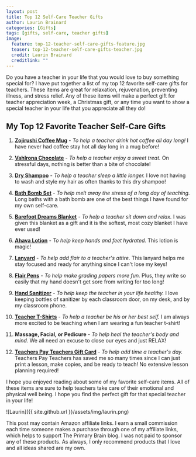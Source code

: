 ```yaml
---
layout: post
title: Top 12 Self-Care Teacher Gifts
author: Laurin Brainard
categories: [Gifts]
tags: [gifts, self-care, teacher gifts]
image:
  feature: top-12-teacher-self-care-gifts-feature.jpg
  teaser: top-12-teacher-self-care-gifts-teacher.jpg
  credit: Laurin Brainard
  creditlink: ""
---
```

Do you have a teacher in your life that you would love to buy something special for? I have put together a list of my top 12 favorite self-care gifts for teachers. These items are great for relaxation, rejuvenation, preventing illness, and stress relief. Any of these items will make a perfect gift for teacher appreciation week, a Christmas gift, or any time you want to show a special teacher in your life that you appreciate all they do! 

## My Top 12 Favorite Teacher Self-Care Gifts

1. [**Zojirushi Coffee Mug**](https://amzn.to/2T4Nzrh) - *To help a teacher drink hot coffee all day long!* I have never had coffee stay hot all day long in a mug before!

2. [**Vahlrona Chocolate**](https://amzn.to/2El34kA) - *To help a teacher enjoy a sweet treat.* On stressful days, nothing is better than a bite of chocolate!

3. [**Dry Shampoo**](https://amzn.to/2IKn9Gl) - *To help a teacher sleep a little longer.* I love not having to wash and style my hair as often thanks to this dry shampoo!

4. [**Bath Bomb Set**](https://amzn.to/2tFgsLm) - *To help melt away the stress of a long day of teaching.* Long baths with a bath bomb are one of the best things I have found for my own self-care.

5. [**Barefoot Dreams Blanket**](https://www.amazon.com/gp/product/B01BLUR2WG/ref=as_li_tl?ie=UTF8&camp=1789&creative=9325&creativeASIN=B01BLUR2WG&linkCode=as2&tag=theprimarybra-20&linkId=26d4e234e688c4fca85811080c60f2eb) - *To help a teacher sit down and relax.* I was given this blanket as a gift and it is the softest, most cozy blanket I have ever used!

6. [**Ahava Lotion**](https://amzn.to/2H4XJAG) - *To help keep hands and feet hydrated.* This lotion is magic!

7. [**Lanyard**](https://amzn.to/2NyIy41) - *To help add flair to a teacher's attire.* This lanyard helps me stay focused and ready for anything since I can't lose my keys! 

8. [**Flair Pens**](https://www.amazon.com/gp/product/B077NZ1R8J/ref=as_li_tl?ie=UTF8&camp=1789&creative=9325&creativeASIN=B077NZ1R8J&linkCode=as2&tag=theprimarybra-20&linkId=550af6f2ce8e07754f4b840353c8d2c5) - *To help make grading papers more fun.* Plus, they write so easily that my hand doesn't get sore from writing for too long!

9. [**Hand Sanitizer**](https://amzn.to/2T8uuEz) - *To help keep the teacher in your life healthy.* I love keeping bottles of sanitizer by each classroom door, on my desk, and by my classroom phone.

10. [**Teacher T-Shirts**](https://www.thewrightstuffchics.com) - *To help a teacher be his or her best self.* I am always more excited to be teaching when I am wearing a fun teacher t-shirt! 

11. **Massage, Facial, or Pedicure** - *To help heal the teacher's body and mind.* We all need an excuse to close our eyes and just RELAX!

12. [**Teachers Pay Teachers Gift Card**](https://www.teacherspayteachers.com/Gift-Card) - *To help add time a teacher's day.* Teachers Pay Teachers has saved me so many times since I can just print a lesson, make copies, and be ready to teach! No extensive lesson planning required!

<script type="text/javascript">
amzn_assoc_placement = "adunit0";
amzn_assoc_search_bar = "true";
amzn_assoc_tracking_id = "theprimarybra-20";
amzn_assoc_ad_mode = "manual";
amzn_assoc_ad_type = "smart";
amzn_assoc_marketplace = "amazon";
amzn_assoc_region = "US";
amzn_assoc_title = "Teacher Self-Care Items";
amzn_assoc_linkid = "5ccc667ad9dddabdb258a22d67ac2c27";
amzn_assoc_asins = "B01CYDXMSW,B01BLUR2WG,B005PO9T44,B001UP2ULQ,B077NZ1R8J,B00GZRA3MW,B00714PJAE,B007IFT0EW";
</script>
<script src="//z-na.amazon-adsystem.com/widgets/onejs?MarketPlace=US"></script>
I hope you enjoyed reading about some of my favorite self-care items. All of these items are sure to help teachers take care of their emotional and physical well being. I hope you find the perfect gift for that special teacher in your life! 

![Laurin]({{ site.github.url }}/assets/img/laurin.png)

This post may contain Amazon affiliate links. I earn a small commission each time someone makes a purchase through one of my affiliate links, which helps to support The Primary Brain blog. I was not paid to sponsor any of these products. As always, I only recommend products that I love and all ideas shared are my own. 